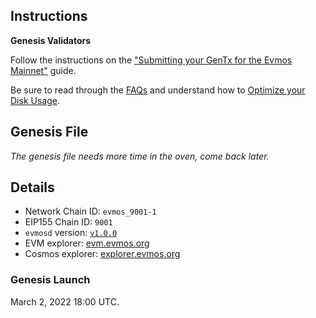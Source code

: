 ## Instructions

**Genesis Validators**

Follow the instructions on the ["Submitting your GenTx for the Evmos Mainnet"](./gentx.md) guide.

Be sure to read through the [FAQs](https://evmos.dev/guides/validators/faq.html) and understand how to [Optimize your Disk Usage](https://evmos.dev/guides/validators/disk_optimization.html#disk-usage-optimization).

## Genesis File

_The genesis file needs more time in the oven, come back later._

## Details

- Network Chain ID: `evmos_9001-1`
- EIP155 Chain ID: `9001`
- `evmosd` version: [`v1.0.0`](https://github.com/tharsis/evmos/releases/tag/v1.0.0)
- EVM explorer: [evm.evmos.org](https://www.youtube.com/watch?v=dQw4w9WgXcQ)
- Cosmos explorer: [explorer.evmos.org](https://www.youtube.com/watch?v=dQw4w9WgXcQ)

### Genesis Launch

March 2, 2022 18:00 UTC.
